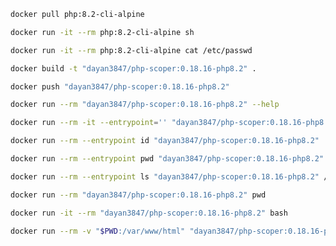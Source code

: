 ```bash
docker pull php:8.2-cli-alpine
```

```bash
docker run -it --rm php:8.2-cli-alpine sh
```

```bash
docker run -it --rm php:8.2-cli-alpine cat /etc/passwd
```


```bash
docker build -t "dayan3847/php-scoper:0.18.16-php8.2" .
```

```bash
docker push "dayan3847/php-scoper:0.18.16-php8.2"
```

```bash
docker run --rm "dayan3847/php-scoper:0.18.16-php8.2" --help
```

```bash
docker run --rm -it --entrypoint='' "dayan3847/php-scoper:0.18.16-php8.2" sh
```

```bash
docker run --rm --entrypoint id "dayan3847/php-scoper:0.18.16-php8.2"
```

```bash
docker run --rm --entrypoint pwd "dayan3847/php-scoper:0.18.16-php8.2"
```

```bash
docker run --rm --entrypoint ls "dayan3847/php-scoper:0.18.16-php8.2" /home -la
```

```bash
docker run --rm "dayan3847/php-scoper:0.18.16-php8.2" pwd
```

```bash
docker run -it --rm "dayan3847/php-scoper:0.18.16-php8.2" bash
```

```bash
docker run --rm -v "$PWD:/var/www/html" "dayan3847/php-scoper:0.18.16-php8.2" ls -la
```
